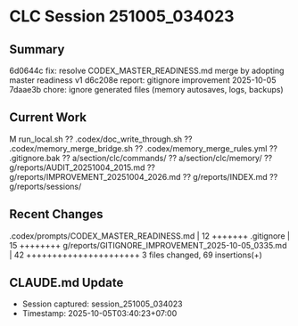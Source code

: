 # CLC Session 251005_034023

## Summary
6d0644c fix: resolve CODEX_MASTER_READINESS.md merge by adopting master readiness v1
d6c208e report: gitignore improvement 2025-10-05
7daae3b chore: ignore generated files (memory autosaves, logs, backups)

## Current Work
 M run_local.sh
?? .codex/doc_write_through.sh
?? .codex/memory_merge_bridge.sh
?? .codex/memory_merge_rules.yml
?? .gitignore.bak
?? a/section/clc/commands/
?? a/section/clc/memory/
?? g/reports/AUDIT_20251004_2015.md
?? g/reports/IMPROVEMENT_20251004_2026.md
?? g/reports/INDEX.md
?? g/reports/sessions/

## Recent Changes
 .codex/prompts/CODEX_MASTER_READINESS.md           | 12 +++++++
 .gitignore                                         | 15 ++++++++
 g/reports/GITIGNORE_IMPROVEMENT_2025-10-05_0335.md | 42 ++++++++++++++++++++++
 3 files changed, 69 insertions(+)

## CLAUDE.md Update
- Session captured: session_251005_034023
- Timestamp: 2025-10-05T03:40:23+07:00

